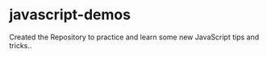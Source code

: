 # javascript-demos
Created the Repository to practice and learn some new JavaScript tips and tricks..
